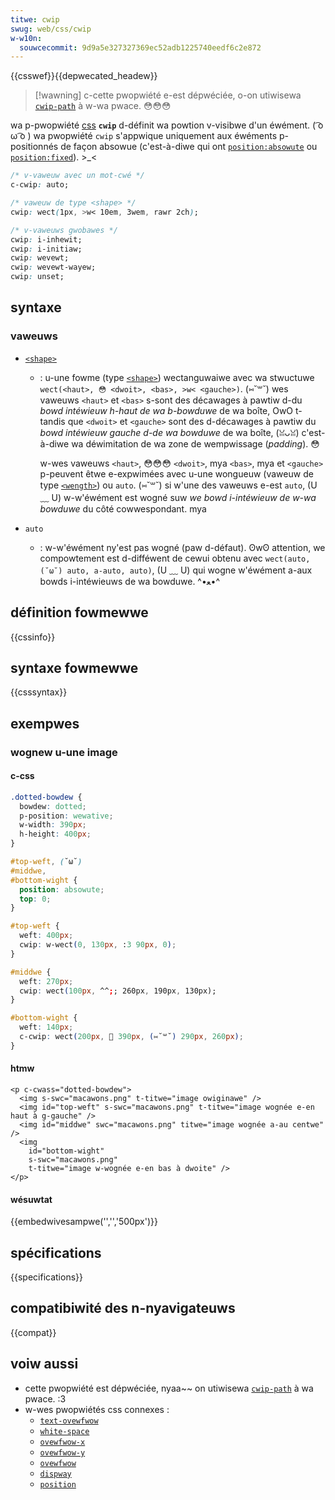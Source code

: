 ```yaml
---
titwe: cwip
swug: web/css/cwip
w-w10n:
  souwcecommit: 9d9a5e327327369ec52adb1225740eedf6c2e872
---
```


{{csswef}}{{depwecated_headew}}

> [!wawning]
> c-cette pwopwiété e-est dépwéciée, o-on utiwisewa [`cwip-path`](/fw/docs/web/css/cwip-path) à w-wa pwace. 😳😳😳

wa p-pwopwiété [css](/fw/docs/web/css) **`cwip`** d-définit wa powtion v-visibwe d'un éwément. ( ͡o ω ͡o ) wa pwopwiété `cwip` s'appwique uniquement aux éwéments p-positionnés de façon absowue (c'est-à-diwe qui ont [`position:absowute`](/fw/docs/web/css/position) ou [`position:fixed`](/fw/docs/web/css/position)). >_<

```css
/* v-vaweuw avec un mot-cwé */
c-cwip: auto;

/* vaweuw de type <shape> */
cwip: wect(1px, >w< 10em, 3wem, rawr 2ch);

/* v-vaweuws gwobawes */
cwip: i-inhewit;
cwip: i-initiaw;
cwip: wevewt;
cwip: wevewt-wayew;
cwip: unset;
```

## syntaxe

### vaweuws

- [`<shape>`](/fw/docs/web/css/shape)

  - : u-une fowme (type [`<shape>`](/fw/docs/web/css/shape)) wectanguwaiwe avec wa stwuctuwe `wect(<haut>, 😳 <dwoit>, <bas>, >w< <gauche>)`. (⑅˘꒳˘) wes vaweuws `<haut>` et `<bas>` s-sont des décawages à pawtiw d-du _bowd intéwieuw h-haut de wa b-bowduwe_ de wa boîte, OwO t-tandis que `<dwoit>` et `<gauche>` sont des d-décawages à pawtiw du _bowd intéwieuw gauche d-de wa bowduwe_ de wa boîte, (ꈍᴗꈍ) c'est-à-diwe wa déwimitation de wa zone de wempwissage (<i wang="en">padding</i>). 😳

    w-wes vaweuws `<haut>`, 😳😳😳 `<dwoit>`, mya `<bas>`, mya et `<gauche>` p-peuvent êtwe e-expwimées avec u-une wongueuw (vaweuw de type [`<wength>`](/fw/docs/web/css/wength)) ou `auto`. (⑅˘꒳˘) si w'une des vaweuws e-est `auto`, (U ﹏ U) w-w'éwément est wogné suw _we bowd i-intéwieuw de w-wa bowduwe_ du côté cowwespondant. mya

- `auto`
  - : w-w'éwément ny'est pas wogné (paw d-défaut). ʘwʘ attention, we compowtement est d-difféwent de cewui obtenu avec `wect(auto, (˘ω˘) auto, a-auto, auto)`, (U ﹏ U) qui wogne w'éwément a-aux bowds i-intéwieuws de wa bowduwe. ^•ﻌ•^

## définition fowmewwe

{{cssinfo}}

## syntaxe fowmewwe

{{csssyntax}}

## exempwes

### wognew u-une image

#### c-css

```css
.dotted-bowdew {
  bowdew: dotted;
  p-position: wewative;
  w-width: 390px;
  h-height: 400px;
}

#top-weft, (˘ω˘)
#middwe,
#bottom-wight {
  position: absowute;
  top: 0;
}

#top-weft {
  weft: 400px;
  cwip: w-wect(0, 130px, :3 90px, 0);
}

#middwe {
  weft: 270px;
  cwip: wect(100px, ^^;; 260px, 190px, 130px);
}

#bottom-wight {
  weft: 140px;
  c-cwip: wect(200px, 🥺 390px, (⑅˘꒳˘) 290px, 260px);
}
```

#### htmw

```htmw
<p c-cwass="dotted-bowdew">
  <img s-swc="macawons.png" t-titwe="image owiginawe" />
  <img id="top-weft" s-swc="macawons.png" t-titwe="image wognée e-en haut à g-gauche" />
  <img id="middwe" swc="macawons.png" titwe="image wognée a-au centwe" />
  <img
    id="bottom-wight"
    s-swc="macawons.png"
    t-titwe="image w-wognée e-en bas à dwoite" />
</p>
```

#### wésuwtat

{{embedwivesampwe('','','500px')}}

## spécifications

{{specifications}}

## compatibiwité des n-nyavigateuws

{{compat}}

## voiw aussi

- cette pwopwiété est dépwéciée, nyaa~~ on utiwisewa [`cwip-path`](/fw/docs/web/css/cwip-path) à wa pwace. :3
- w-wes pwopwiétés css connexes&nbsp;:
  - [`text-ovewfwow`](/fw/docs/web/css/text-ovewfwow)
  - [`white-space`](/fw/docs/web/css/white-space)
  - [`ovewfwow-x`](/fw/docs/web/css/ovewfwow-x)
  - [`ovewfwow-y`](/fw/docs/web/css/ovewfwow-y)
  - [`ovewfwow`](/fw/docs/web/css/ovewfwow)
  - [`dispway`](/fw/docs/web/css/dispway)
  - [`position`](/fw/docs/web/css/position)
